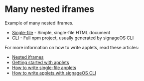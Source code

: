 # Many nested iframes

Example of many nested iframes.

* [Single-file](singlefile-applet) - Simple, single-file HTML document
* [CLI](cli-applet) - Full npm project, usually generated by signageOS CLI

For more information on how to write applets, read these articles:

* [Nested iframes](https://docs.signageos.io/api/js/content/js-iframes)
* [Getting started with applets](https://docs.signageos.io/knowledge-base/applet)
* [How to write single-file applets](https://docs.signageos.io/knowledge-base/applet-editor)
* [How to write applets with signageOS CLI](https://docs.signageos.io/knowledge-base/setup-developer-environment)
